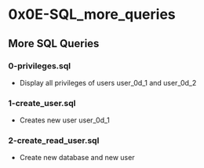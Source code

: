 # 0x0E-SQL_more_queries

## More SQL Queries
### 0-privileges.sql
* Display all privileges of users user_0d_1 and user_0d_2

### 1-create_user.sql
* Creates new user user_0d_1

### 2-create_read_user.sql
* Create new database and new user

